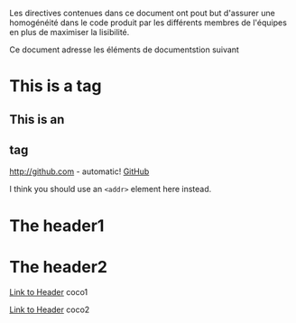 Les directives contenues dans ce document ont pout but d'assurer une homogénéité dans le code produit par les différents membres de l'équipes en plus de maximiser la lisibilité.

Ce document adresse les éléments de documentstion suivant

# This is a tag
## This is an <h2> tag

http://github.com - automatic!
[GitHub](http://github.com)

I think you should use an
`<addr>` element here instead.

# The header1
# The header2

[Link to Header](#the-header1)
coco1

[Link to Header](#the-header2)
coco2
